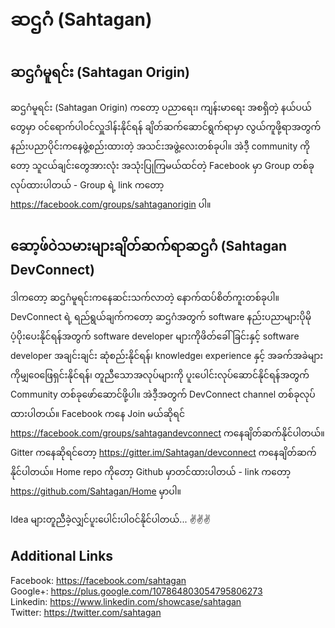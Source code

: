 <!--multilang v0 my:README.md -->
<!--lang:my-->

# ဆဌဂံ (Sahtagan)

## ဆဌဂံမူရင်း (Sahtagan Origin)

ဆဌဂံမူရင်း (Sahtagan Origin) ကတော့ ပညာရေး၊ ကျန်းမာရေး အစရှိတဲ့ နယ်ပယ်တွေမှာ ဝင်ရောက်ပါဝင်လှူဒါန်းနိုင်ရန် ချိတ်ဆက်ဆောင်ရွက်ရာမှာ လွယ်ကူဖို့ရာအတွက် နည်းပညာပိုင်းကနေဖွဲ့စည်းထားတဲ့ အသင်းအဖွဲ့လေးတစ်ခုပါ။ အဲဒီ့ community ကိုတော့ သူငယ်ချင်းတွေအားလုံး အသုံးပြုကြမယ်ထင်တဲ့ Facebook မှာ Group တစ်ခုလုပ်ထားပါတယ် - Group ရဲ့ link ကတော့ https://facebook.com/groups/sahtaganorigin ပါ။

## ဆော့ဖ်ဝဲသမားများချိတ်ဆက်ရာဆဌဂံ (Sahtagan DevConnect)

ဒါကတော့ ဆဌဂံမူရင်းကနေဆင်းသက်လာတဲ့ နောက်ထပ်စိတ်ကူးတစ်ခုပါ။ DevConnect ရဲ့ ရည်ရွယ်ချက်ကတော့ ဆဌဂံအတွက် software နည်းပညာများပိုမိုပံ့ပိုးပေးနိုင်ရန်အတွက် software developer များကိုဖိတ်ခေါ်ခြင်းနှင့် software developer အချင်းချင်း ဆုံစည်းနိုင်ရန်၊ knowledge၊ experience နှင့် အခက်အခဲများကိုမျှ၀ေဖြေရှင်းနိုင်ရန်၊ တူညီသောအလုပ်များကို ပူးပေါင်းလုပ်ဆောင်နိုင်ရန်အတွက် Community တစ်ခုဖော်ဆောင်ဖို့ပါ။ အဲဒီ့အတွက် DevConnect channel တစ်ခုလုပ်ထားပါတယ်။ Facebook ကနေ Join မယ်ဆိုရင် https://facebook.com/groups/sahtagandevconnect ကနေချိတ်ဆက်နိုင်ပါတယ်။ Gitter ကနေဆိုရင်တော့ https://gitter.im/Sahtagan/devconnect ကနေချိတ်ဆက်နိုင်ပါတယ်။ Home repo ကိုတော့ Github မှာတင်ထားပါတယ် - link ကတော့ https://github.com/Sahtagan/Home မှာပါ။
  
Idea များတူညီခဲ့လျှင်ပူးပေါင်းပါဝင်နိုင်ပါတယ်... ✌✌✌

## Additional Links

Facebook: https://facebook.com/sahtagan  
Google+: https://plus.google.com/107864803054795806273  
Linkedin: https://www.linkedin.com/showcase/sahtagan  
Twitter: https://twitter.com/sahtagan